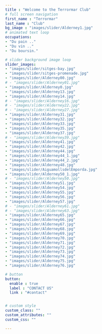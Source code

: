 ```yaml
---
title : "Welcome to the Terrormar Club"
# full screen navigation
first_name : "Terrormar"
last_name : "Club"
bg_image : "images/slider/Alderney1.jpg"
# animated text loop
occupations:
- "Du pain .."
- "Du vin .."
- "Du boursin."

# slider background image loop
slider_images:
- "images/slider/sitges-bay.jpg"
- "images/slider/sitges-promenade.jpg"
- "images/slider/Alderney00.jpg"
# - "images/slider/Alderney01.jpg"
- "images/slider/Alderney0.jpg"
- "images/slider/Alderney13.jpg"
- "images/slider/Alderney14.jpg"
# - "images/slider/Alderney16.jpg"
# - "images/slider/Alderney22.jpg"
# - "images/slider/Alderney27.jpg"
- "images/slider/Alderney31.jpg"
- "images/slider/Alderney32.jpg"
- "images/slider/Alderney33.jpg"
- "images/slider/Alderney35.jpg"
- "images/slider/Alderney37.jpg"
# - "images/slider/Alderney39.jpg"
- "images/slider/Alderney41.jpg"
- "images/slider/Alderney42.jpg"
- "images/slider/Alderney44.jpg"
- "images/slider/Alderney44_1.jpg"
- "images/slider/Alderney44_2.jpg"
- "images/slider/Alderney48.jpg"
- "images/slider/AiguamollsdelEmporda.jpg"
- "images/slider/Alderney50_1.jpg"
# - "images/slider/Alderney50.jpg"
- "images/slider/Alderney51.jpg"
- "images/slider/Alderney54.jpg"
- "images/slider/Alderney55.jpg"
- "images/slider/Alderney56.jpg"
- "images/slider/Alderney57.jpg"
# - "images/slider/Alderney61.jpg"
# - "images/slider/Alderney63.jpg"
- "images/slider/Alderney65.jpg"
- "images/slider/Alderney66.jpg"
- "images/slider/Alderney67.jpg"
- "images/slider/Alderney68.jpg"
- "images/slider/Alderney69.jpg"
- "images/slider/Alderney70.jpg"
- "images/slider/Alderney71.jpg"
- "images/slider/Alderney72.jpg"
- "images/slider/Alderney73.jpg"
- "images/slider/Alderney74.jpg"
- "images/slider/Alderney75.jpg"
- "images/slider/Alderney76.jpg"

# button
button:
  enable : true
  label : "CONTACT US"
  link : "#contact"


# custom style
custom_class: "" 
custom_attributes: "" 
custom_css: ""

---
```

